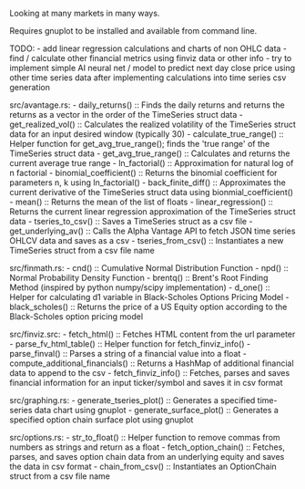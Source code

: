 Looking at many markets in many ways.

Requires gnuplot to be installed and available from command line.

TODO:
    - add linear regression calculations and charts of non OHLC data
    - find / calculate other financial metrics using finviz data or other info
    - try to implement simple AI neural net / model to predict next day close price using other time series data after implementing calculations into time series csv generation

src/avantage.rs:
    - daily_returns() :: Finds the daily returns and returns the returns as a vector in the order of the TimeSeries struct data
    - get_realized_vol() :: Calculates the realized volatility of the TimeSeries struct data for an input desired window (typically 30)
    - calculate_true_range() :: Helper function for get_avg_true_range(); finds the 'true range' of the TimeSeries struct data
    - get_avg_true_range() :: Calculates and returns the current average true range
    - ln_factorial() :: Approximation for natural log of n factorial
    - binomial_coefficient() :: Returns the binomial coefficient for parameters n, k using ln_factorial()
    - back_finite_diff() :: Approximates the current derivative of the TimeSeries struct data using bionmial_coefficient()
    - mean() :: Returns the mean of the list of floats
    - linear_regression() :: Returns the current linear regression approximation of the TimeSeries struct data
    - tseries_to_csv() :: Saves a TimeSeries struct as a csv file
    - get_underlying_av() :: Calls the Alpha Vantage API to fetch JSON time series OHLCV data and saves as a csv
    - tseries_from_csv() :: Instantiates a new TimeSeries struct from a csv file name

src/finmath.rs:
    - cnd() :: Cumulative Normal Distribution Function
    - npd() :: Normal Probability Density Function
    - brentq() :: Brent's Root Finding Method (inspired by python numpy/scipy implementation)
    - d_one() :: Helper for calculating d1 variable in Black-Scholes Options Pricing Model
    - black_scholes() :: Returns the price of a US Equity option according to the Black-Scholes option pricing model

src/finviz.src:
    - fetch_html() :: Fetches HTML content from the url parameter
    - parse_fv_html_table() :: Helper function for fetch_finviz_info()
    - parse_finval() :: Parses a string of a financial value into a float
    - compute_additional_financials() :: Returns a HashMap of additional financial data to append to the csv
    - fetch_finviz_info() :: Fetches, parses and saves financial information for an input ticker/symbol and saves it in csv format

src/graphing.rs:
    - generate_tseries_plot() :: Generates a specified time-series data chart using gnuplot
    - generate_surface_plot() :: Generates a specified option chain surface plot using gnuplot

src/options.rs:
    - str_to_float() :: Helper function to remove commas from numbers as strings and return as a float
    - fetch_option_chain() :: Fetches, parses, and saves option chain data from an underlying equity and saves the data in csv format
    - chain_from_csv() :: Instantiates an OptionChain struct from a csv file name